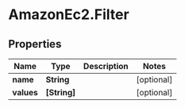 # AmazonEc2.Filter

## Properties

Name | Type | Description | Notes
------------ | ------------- | ------------- | -------------
**name** | **String** |  | [optional] 
**values** | **[String]** |  | [optional] 


